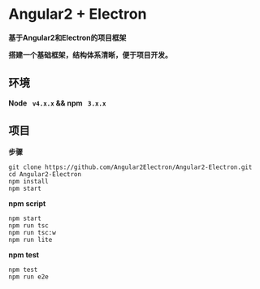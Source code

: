 # Angular2 + Electron

**基于Angular2和Electron的项目框架**

**搭建一个基础框架，结构体系清晰，便于项目开发。**

## 环境

**Node ` v4.x.x` && npm ` 3.x.x`**

## 项目

**步骤**
```
git clone https://github.com/Angular2Electron/Angular2-Electron.git
cd Angular2-Electron
npm install
npm start
```
**npm script**
```
npm start 
npm run tsc 
npm run tsc:w
npm run lite
```
**npm test**
```
npm test
npm run e2e
```


